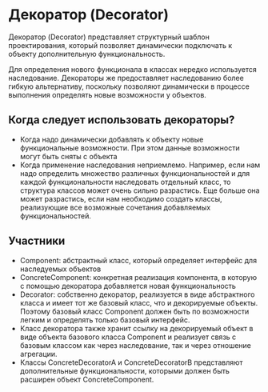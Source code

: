 # Декоратор (Decorator)
Декоратор (Decorator) представляет структурный шаблон проектирования, который позволяет динамически подключать к объекту дополнительную функциональность.

Для определения нового функционала в классах нередко используется наследование. Декораторы же предоставляет наследованию более гибкую альтернативу, поскольку позволяют динамически в процессе выполнения определять новые возможности у объектов.

## Когда следует использовать декораторы?
- Когда надо динамически добавлять к объекту новые функциональные возможности. При этом данные возможности могут быть сняты с объекта
- Когда применение наследования неприемлемо. Например, если нам надо определить множество различных функциональностей и для каждой функциональности наследовать отдельный класс, то структура классов может очень сильно разрастись. Еще больше она может разрастись, если нам необходимо создать классы, реализующие все возможные сочетания добавляемых функциональностей.

## Участники
- Component: абстрактный класс, который определяет интерфейс для наследуемых объектов
- ConcreteComponent: конкретная реализация компонента, в которую с помощью декоратора добавляется новая функциональность
- Decorator: собственно декоратор, реализуется в виде абстрактного класса и имеет тот же базовый класс, что и декорируемые объекты. Поэтому базовый класс Component должен быть по возможности легким и определять только базовый интерфейс.
- Класс декоратора также хранит ссылку на декорируемый объект в виде объекта базового класса Component и реализует связь с базовым классом как через наследование, так и через отношение агрегации.
- Классы ConcreteDecoratorA и ConcreteDecoratorB представляют дополнительные функциональности, которыми должен быть расширен объект ConcreteComponent.


